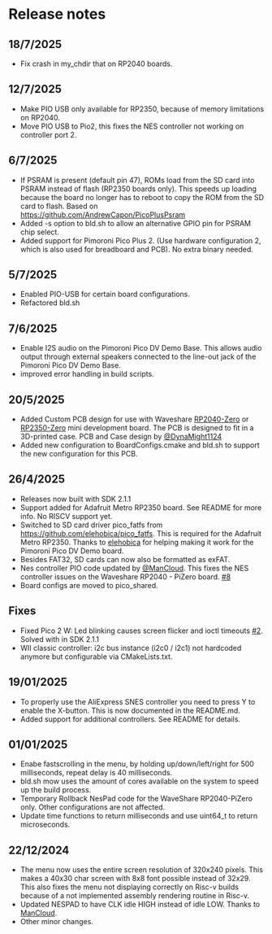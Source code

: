# Release notes

## 18/7/2025
- Fix crash in my_chdir that on RP2040 boards. 

## 12/7/2025

- Make PIO USB only available for RP2350, because of memory limitations on RP2040.
- Move PIO USB to Pio2, this fixes the NES controller not working on controller port 2.

## 6/7/2025

- If PSRAM is present (default pin 47), ROMs load from the SD card into PSRAM instead of flash (RP2350 boards only). This speeds up loading because the board no longer has to reboot to copy the ROM from the SD card to flash. Based on https://github.com/AndrewCapon/PicoPlusPsram
- Added -s option to bld.sh to allow an alternative GPIO pin for PSRAM chip select.
- Added support for Pimoroni Pico Plus 2. (Use hardware configuration 2, which is also used for breadboard and PCB). No extra binary needed.

## 5/7/2025

- Enabled PIO-USB for certain board configurations.
- Refactored bld.sh

## 7/6/2025

- Enable I2S audio on the Pimoroni Pico DV Demo Base. This allows audio output through external speakers connected to the line-out jack of the Pimoroni Pico DV Demo Base. 
- improved error handling in build scripts.

## 20/5/2025
- Added Custom PCB design for use with Waveshare [RP2040-Zero](https://www.waveshare.com/rp2040-zero.htm) or [RP2350-Zero](https://www.waveshare.com/rp2350-zero.htm) mini development board. The PCB is designed to fit in a 3D-printed case. PCB and Case design by [@DynaMight1124](https://github.com/DynaMight1124)
- Added new configuration to BoardConfigs.cmake and bld.sh to support the new configuration for this PCB. 

## 26/4/2025

- Releases now built with SDK 2.1.1
- Support added for Adafruit Metro RP2350 board. See README for more info. No RISCV support yet.
- Switched to SD card driver pico_fatfs from https://github.com/elehobica/pico_fatfs. This is required for the Adafruit Metro RP2350. Thanks to [elehobica](https://github.com/elehobica/pico_fatfs) for helping making it work for the Pimoroni Pico DV Demo board.
- Besides FAT32, SD cards can now also be formatted as exFAT.
- Nes controller PIO code updated by [@ManCloud](https://github.com/ManCloud). This fixes the NES controller issues on the Waveshare RP2040 - PiZero board. [#8](https://github.com/fhoedemakers/pico_shared/issues/8)
- Board configs are moved to pico_shared.

## Fixes
- Fixed Pico 2 W: Led blinking causes screen flicker and ioctl timeouts [#2](https://github.com/fhoedemakers/pico_shared/issues/2). Solved with in SDK 2.1.1
- WII classic controller: i2c bus instance (i2c0 / i2c1) not hardcoded anymore but configurable via CMakeLists.txt. 

## 19/01/2025

- To properly use the AliExpress SNES controller you need to press Y to enable the X-button. This is now documented in the README.md.
- Added support for additional controllers. See README for details.

## 01/01/2025

- Enabe fastscrolling in the menu, by holding up/down/left/right for 500 milliseconds, repeat delay is 40 milliseconds.
- bld.sh mow uses the amount of cores available on the system to speed up the build process.
- Temporary Rollback NesPad code for the WaveShare RP2040-PiZero only. Other configurations are not affected.
- Update time functions to return milliseconds and use uint64_t to return microseconds.

## 22/12/2024

- The menu now uses the entire screen resolution of 320x240 pixels. This makes a 40x30 char screen with 8x8 font possible instead of 32x29. This also fixes the menu not displaying correctly on Risc-v builds because of a not implemented assembly rendering routine in Risc-v.
- Updated NESPAD to have CLK idle HIGH instead of idle LOW. Thanks to [ManCloud](https://github.com/ManCloud). 
- Other minor changes.
